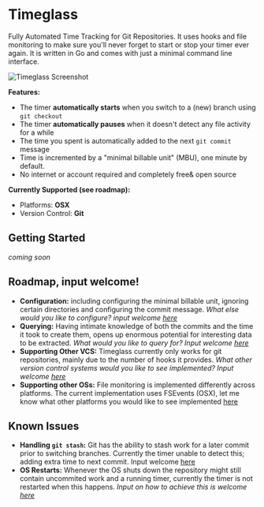 # Timeglass
Fully Automated Time Tracking for Git Repositories. It uses hooks and file monitoring to make sure you'll never forget to start or stop your timer ever again. It is written in Go and comes with just a minimal command line interface. 

![Timeglass Screenshot](/../assets/assets/screenshot.png?raw=true "Timeglass Screenshot")

__Features:__

- The timer __automatically starts__ when you switch to a (new) branch using `git checkout`
- The timer __automatically pauses__ when it doesn't detect any file activity for a while
- The time you spent is automatically added to the next `git commit` message
- Time is incremented by a "minimal billable unit" (MBU), one minute by default. 
- No internet or account required and completely free& open source

__Currently Supported (see roadmap):__

- Platforms: __OSX__
- Version Control: __Git__

## Getting Started
*coming soon*


## Roadmap, input welcome!

- __Configuration:__ including configuring the minimal billable unit, ignoring certain directories and configuring the commit message. _What else would you like to configure? input welcome [here](https://github.com/Timeglass/glass/issues/7)_
- __Querying:__ Having intimate knowledge of both the commits and the time it took to create them, opens up enormous potential for interesting data to be extracted. _What would you like to query for? Input welcome [here](https://github.com/Timeglass/glass/issues/9)_
- __Supporting Other VCS:__ Timeglass currently only works for git repositories, mainly due to the number of hooks it provides. _What other version control systems would you like to see implemented? Input welcome [here](https://github.com/Timeglass/glass/issues/10)_
- __Supporting other OSs:__ File monitoring is implemented differently across platforms. The current implementation uses FSEvents (OSX), let me know what other platforms you would like to see implemented [here](https://github.com/Timeglass/glass/issues/11)

## Known Issues

- __Handling `git stash`:__ Git has the ability to stash work for a later commit prior to switching branches. Currently the timer unable to detect this; adding extra time to next commit. Input welcome [here](https://github.com/Timeglass/glass/issues/3)
- __OS Restarts:__ Whenever the OS shuts down the repository might still contain uncommited work and a running timer, currently the timer is not restarted when this happens. _Input on how to achieve this is welcome [here](https://github.com/Timeglass/glass/issues/8)_
